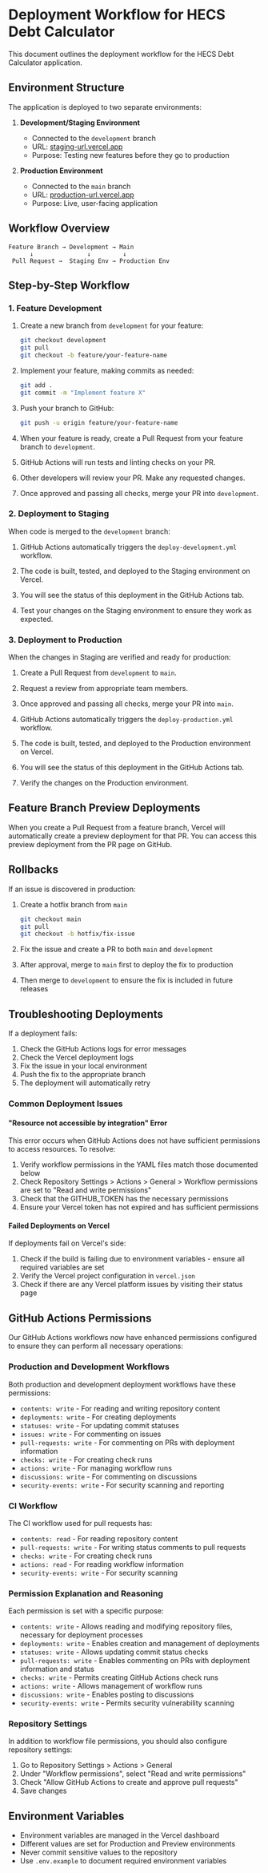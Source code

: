 # Deployment Workflow for HECS Debt Calculator

This document outlines the deployment workflow for the HECS Debt Calculator application.

## Environment Structure

The application is deployed to two separate environments:

1. **Development/Staging Environment**
   - Connected to the `development` branch
   - URL: [staging-url.vercel.app](https://staging-url.vercel.app)
   - Purpose: Testing new features before they go to production

2. **Production Environment**
   - Connected to the `main` branch
   - URL: [production-url.vercel.app](https://production-url.vercel.app)
   - Purpose: Live, user-facing application

## Workflow Overview

```
Feature Branch → Development → Main
      ↓               ↓         ↓
 Pull Request →  Staging Env → Production Env
```

## Step-by-Step Workflow

### 1. Feature Development

1. Create a new branch from `development` for your feature:
   ```bash
   git checkout development
   git pull
   git checkout -b feature/your-feature-name
   ```

2. Implement your feature, making commits as needed:
   ```bash
   git add .
   git commit -m "Implement feature X"
   ```

3. Push your branch to GitHub:
   ```bash
   git push -u origin feature/your-feature-name
   ```

4. When your feature is ready, create a Pull Request from your feature branch to `development`.

5. GitHub Actions will run tests and linting checks on your PR.

6. Other developers will review your PR. Make any requested changes.

7. Once approved and passing all checks, merge your PR into `development`.

### 2. Deployment to Staging

When code is merged to the `development` branch:

1. GitHub Actions automatically triggers the `deploy-development.yml` workflow.

2. The code is built, tested, and deployed to the Staging environment on Vercel.

3. You will see the status of this deployment in the GitHub Actions tab.

4. Test your changes on the Staging environment to ensure they work as expected.

### 3. Deployment to Production

When the changes in Staging are verified and ready for production:

1. Create a Pull Request from `development` to `main`.

2. Request a review from appropriate team members.

3. Once approved and passing all checks, merge your PR into `main`.

4. GitHub Actions automatically triggers the `deploy-production.yml` workflow.

5. The code is built, tested, and deployed to the Production environment on Vercel.

6. You will see the status of this deployment in the GitHub Actions tab.

7. Verify the changes on the Production environment.

## Feature Branch Preview Deployments

When you create a Pull Request from a feature branch, Vercel will automatically create a preview deployment for that PR. You can access this preview deployment from the PR page on GitHub.

## Rollbacks

If an issue is discovered in production:

1. Create a hotfix branch from `main`
   ```bash
   git checkout main
   git pull
   git checkout -b hotfix/fix-issue
   ```

2. Fix the issue and create a PR to both `main` and `development`

3. After approval, merge to `main` first to deploy the fix to production

4. Then merge to `development` to ensure the fix is included in future releases

## Troubleshooting Deployments

If a deployment fails:

1. Check the GitHub Actions logs for error messages
2. Check the Vercel deployment logs
3. Fix the issue in your local environment
4. Push the fix to the appropriate branch
5. The deployment will automatically retry

### Common Deployment Issues

#### "Resource not accessible by integration" Error

This error occurs when GitHub Actions does not have sufficient permissions to access resources. To resolve:

1. Verify workflow permissions in the YAML files match those documented below
2. Check Repository Settings > Actions > General > Workflow permissions are set to "Read and write permissions"
3. Check that the GITHUB_TOKEN has the necessary permissions
4. Ensure your Vercel token has not expired and has sufficient permissions

#### Failed Deployments on Vercel

If deployments fail on Vercel's side:

1. Check if the build is failing due to environment variables - ensure all required variables are set
2. Verify the Vercel project configuration in `vercel.json`
3. Check if there are any Vercel platform issues by visiting their status page

## GitHub Actions Permissions

Our GitHub Actions workflows now have enhanced permissions configured to ensure they can perform all necessary operations:

### Production and Development Workflows

Both production and development deployment workflows have these permissions:

- `contents: write` - For reading and writing repository content
- `deployments: write` - For creating deployments
- `statuses: write` - For updating commit statuses
- `issues: write` - For commenting on issues
- `pull-requests: write` - For commenting on PRs with deployment information
- `checks: write` - For creating check runs
- `actions: write` - For managing workflow runs
- `discussions: write` - For commenting on discussions
- `security-events: write` - For security scanning and reporting

### CI Workflow

The CI workflow used for pull requests has:

- `contents: read` - For reading repository content
- `pull-requests: write` - For writing status comments to pull requests
- `checks: write` - For creating check runs
- `actions: read` - For reading workflow information
- `security-events: write` - For security scanning

### Permission Explanation and Reasoning

Each permission is set with a specific purpose:

- `contents: write` - Allows reading and modifying repository files, necessary for deployment processes
- `deployments: write` - Enables creation and management of deployments
- `statuses: write` - Allows updating commit status checks
- `pull-requests: write` - Enables commenting on PRs with deployment information and status
- `checks: write` - Permits creating GitHub Actions check runs
- `actions: write` - Allows management of workflow runs
- `discussions: write` - Enables posting to discussions
- `security-events: write` - Permits security vulnerability scanning

### Repository Settings

In addition to workflow file permissions, you should also configure repository settings:

1. Go to Repository Settings > Actions > General
2. Under "Workflow permissions", select "Read and write permissions"
3. Check "Allow GitHub Actions to create and approve pull requests"
4. Save changes

## Environment Variables

- Environment variables are managed in the Vercel dashboard
- Different values are set for Production and Preview environments
- Never commit sensitive values to the repository
- Use `.env.example` to document required environment variables 